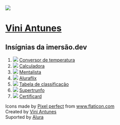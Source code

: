 <img src="https://unavatar.now.sh/github/ViniViniAntunes">
<h1><a href="https://github.com/ViniViniAntunes" target="_blank">Vini Antunes</a></h1>
<h2>Insígnias da imersão.dev</h2>
<ol>
    <li><img src="../images/thermometer.png"> <a href="../html/aula01_conversor_temperatura.html" alt="Conversor de temperatura" target="_blank">Conversor de temperatura</a></li>
    <li><img src="../images/calculate.png"> <a href="../html/aula02_calculadora.html" alt="Calculadora" target="_blank">Calculadora</a></li>
    <li><img src="../images/bulb_brain.png"> <a href="../html/aula03_mentalista.html" alt="Mentalista" target="_blank">Mentalista</a></li>
    <li><img src="../images/movie.png"> <a href="../html/aula05_aluraflix.html" alt="Aluraflix" target="_blank">Aluraflix</a></li>
    <li><img src="../images/ranking.png"> <a href="../html/aula06_tabela_de_classificacao.html" alt="Tabela de classificação" target="_blank">Tabela de classificação</a></li>
    <li><img src="../images/playing-cards.png"> <a href="../html/aula09_super_trunfo.html" alt="Supertrunfo" target="_blank">Supertrunfo</a></li>
    <li><img src="../images/diploma.png"> <a href="../html/aula10_certificard.html" alt="Certificard" target="_blank">Certificard</a></li>
</ol>
<div>Icons made by <a href="https://www.flaticon.com/authors/pixel-perfect" title="Pixel perfect">Pixel perfect</a> from <a href="https://www.flaticon.com/" title="Flaticon" target="_blank">www.flaticon.com</a></div>
<div>Created by <a href="https://github.com/ViniViniAntunes" target="_blank">Vini Antunes</a></div>
<div>Suported by <a href="https://www.alura.com.br" title="Alura" target="_blank">Alura</a></div>
